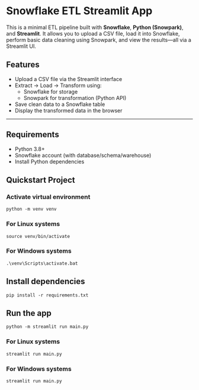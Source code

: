 # Snowflake ETL Streamlit App

This is a minimal ETL pipeline built with **Snowflake**, **Python (Snowpark)**, and **Streamlit**.
It allows you to upload a CSV file, load it into Snowflake, perform basic data cleaning using Snowpark, and view the results—all via a Streamlit UI.

## Features

- Upload a CSV file via the Streamlit interface
- Extract → Load → Transform using:
  - Snowflake for storage
  - Snowpark for transformation (Python API)
- Save clean data to a Snowflake table
- Display the transformed data in the browser

---

## Requirements

- Python 3.8+
- Snowflake account (with database/schema/warehouse)
- Install Python dependencies

## Quickstart Project
### Activate virtual environment
```
python -m venv venv
```

### For Linux systems
```
source venv/bin/activate
```

### For Windows systems
```
.\venv\Scripts\activate.bat
```

## Install dependencies
```
pip install -r requirements.txt
```

## Run the app
```
python -m streamlit run main.py
```

### For Linux systems
```
streamlit run main.py
```

### For Windows systems
```
streamlit run main.py
```
